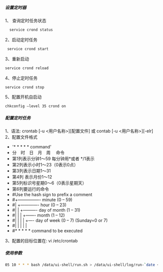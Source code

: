 ##### 设置定时器

1、 查询定时任务状态

```bash
  service crond status
```

2、启动定时任务

```bash
 service crond start
 ```

3、重新启动

```bash
service crond reload
```

4、停止定时任务

```bash
service crond stop
```

5、配置开机自启动

```bash
chkconfig –level 35 crond on
```

##### 配置定时任务
1、语法: crontab [-u <用户名称>][配置文件] 或 contab [-u <用户名称>][-elr]
2、配置文件格式
-  '* * * * * command' 
-  分　时　日　月　周　 命令
-  第1列表示分钟1～59 每分钟用*或者 */1表示
- 第2列表示小时1～23（0表示0点）
- 第3列表示日期1～31
- 第4列 表示月份1～12
- 第5列标识号星期0～6（0表示星期天）
- 第6列要运行的命令
- #Use the hash sign to prefix a comment
- #+—————- minute (0 – 59)
- #| +————- hour (0 – 23)
- #| | +———- day of month (1 – 31)
- #| | | +——- month (1 – 12)
- #| | | | +—- day of week (0 – 7) (Sunday=0 or 7)
- #| | | | |
- #* * * * * command to be executed

3、配置的目标位置在:  vi /etc/crontab 

##### 使用参数

```bash
05 10 * * * bash /data/ui-shell/run.sh > /data/ui-shell/log/run-`date +"\%Y\%m\%d"`.log 2>&1
```